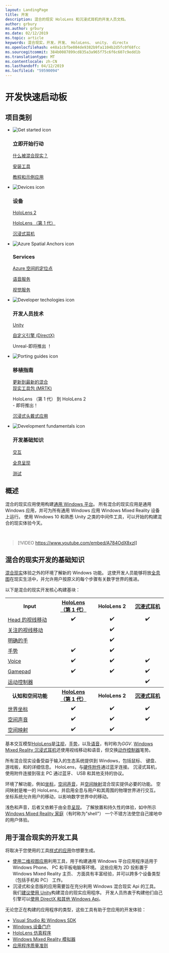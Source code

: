 ```yaml
---
layout: LandingPage
title: 开发
description: 混合的现实 HoloLens 和沉浸式耳机的开发人员文档。
author: grbury
ms.author: grbury
ms.date: 02/12/2019
ms.topic: article
keywords: 混合现实，开发，开发、 HoloLens、 unity、 directx
ms.openlocfilehash: e48a1cbfbe084de9382b9fa1104b2d5fc0f68fcc
ms.sourcegitcommit: 384b0087899cd835a3a965f75c6f6c607c9edd1b
ms.translationtype: MT
ms.contentlocale: zh-CN
ms.lasthandoff: 04/12/2019
ms.locfileid: "59590094"
---
```

# <a name="development-launchpad"></a>开发快速启动板

## <a name="article-categories"></a>项目类别


<ul class="panelContent cardsF">
    <li>
        <div class="cardSize">
            <div class="cardPadding">
                <div class="card">
                    <div class="cardImageOuter">
                        <div class="cardImage">
                            <img src="images/GetStartedIcon.png" alt="Get started icon">
                        </div>
                    </div>
                    <div class="cardText">
                        <h3>立即开始行动</h3>
                        <p>
                            <a href="mixed-reality.md">什么被混合现实？</a>
                        </p>
                        <p>
                            <a href="install-the-tools.md">安装工具</a>
                        </p>
                        <p>
                            <a href="holograms-100.md">教程和示例应用</a>
                        </p>
                    </div>
                </div>
            </div>
        </div>
    </li>
        <li>
        <div class="cardSize">
            <div class="cardPadding">
                <div class="card">
                    <div class="cardImageOuter">
                        <div class="cardImage">
                            <img src="images/HoloLens_Icon_120x130.png" alt="Devices icon">
                        </div>
                    </div>
                    <div class="cardText">
                        <h3>设备</h3>
                          <p>
                            <a href="https://www.microsoft.com/hololens/hardware" target="_blank">HoloLens 2</a>
                        </p>
                        <p>
                            <a href="hololens-hardware-details.md">HoloLens （第 1 代）</a>
                        </p>
                        <p>
                            <a href="immersive-headset-hardware-details.md">沉浸式耳机</a>
                        </p>
                    </div>
                </div>
            </div>
        </div>
    </li>
    <li>
        <div class="cardSize">
            <div class="cardPadding">
                <div class="card">
                    <div class="cardImageOuter">
                        <div class="cardImage">
                            <img src="images/AzureSpatialAnchors_Icon_120x130.png" alt="Azure Spatial Anchors icon">
                        </div>
                    </div>
                    <div class="cardText">
                        <h3>Services</h3>
                        <p>
                            <a href="https://docs.microsoft.com/azure/spatial-anchors" target="_blank">Azure 空间的定位点</a>
                        </p>
                        <p>
                            <a href="https://docs.microsoft.com/azure/cognitive-services/speech-service/" target="_blank">语音服务</a>
                        </p>
                        <p>
                            <a href="https://docs.microsoft.com/azure/cognitive-services/computer-vision/" target="_blank">视觉服务</a>
                        </p>
                    </div>
                </div>
            </div>
        </div>
    </li>
    <li>
        <div class="cardSize">
            <div class="cardPadding">
                <div class="card">
                    <div class="cardImageOuter">
                        <div class="cardImage">
                            <img src="images/Unity_Icon_120x130.png" alt="Developer techologies icon">
                        </div>
                    </div>
                    <div class="cardText">
                        <h3>开发人员技术</h3>
                        <p>
                            <a href="unity-development-overview.md">Unity</a>
                        </p>
                        <p>
                            <a href="directx-development-overview.md">自定义引擎 (DirectX)</a>
                        </p>
                        <p>
Unreal-即将推出 ！
                        </p>                
                    </div>
                </div>
            </div>
        </div>
    </li>
    <li>
        <div class="cardSize">
            <div class="cardPadding">
                <div class="card">
                    <div class="cardImageOuter">
                        <div class="cardImage">
                            <img src="images/PortingGuides-icon_120x130.png" alt="Porting guides icon">
                        </div>
                    </div>
                    <div class="cardText">
                        <h3>移植指南</h3>
                        <p>
                            <a href="mrtk-porting-guide.md">更新到最新的混合<br>现实工具包 (MRTK)</a>
                        </p>
                        <p>
HoloLens （第 1 代） 到 HoloLens 2<br>- 即将推出！
                        </p>
                        <p>
                            <a href="porting-guides.md">沉浸式头戴式应用</a>
                        </p>
                    </div>
                </div>
            </div>
        </div>
    </li>
    <li>
        <div class="cardSize">
            <div class="cardPadding">
                <div class="card">
                    <div class="cardImageOuter">
                        <div class="cardImage">
                            <img src="images/App_patterns_Icon_120x130.png" alt="Development fundamentals icon">
                        </div>
                    </div>
                    <div class="cardText">
                        <h3>开发基础知识</h3>
                        <p>
                            <a href="Interaction-fundamentals.md">交互</a>
                        </p>
                        <p>
                            <a href="rendering.md">全息呈现</a>
                        </p>
                         <p>
                            <a href="testing-your-app-on-hololens.md">测试</a>
                        </p>                    
                    </div>
                </div>
            </div>
        </div>
    </li>    
</ul>

## <a name="overview"></a>概述

混合的现实应用使用构建[通用 Windows 平台](https://dev.windows.com/getstarted)。 所有混合的现实应用是通用 Windows 应用，并可为所有通用 Windows 应用 Windows Mixed Reality 设备上运行。 使用 Windows 10 和熟悉 Unity 之类的中间件工具，可以开始的构建混合的现实体验今天。

<br>

>[!VIDEO https://www.youtube.com/embed/A784OdX8xzI]

## <a name="basics-of-mixed-reality-development"></a>混合的现实开发的基础知识

[混合现实](mixed-reality.md)体验之外的环境了解新的 Windows 功能。 这使开发人员能够将放[全息图](hologram.md)在现实生活中，并允许用户按原义的每个步骤有关数字世界的推进。 

以下是混合的现实开发核心构建基块：

<table>
<tr>
<th style="width:175px">Input</th><th style="width:125px; text-align: center;"><a href="hololens-hardware-details.md">HoloLens （第 1 代）</a></th><th style="width:125px; text-align: center;">HoloLens 2</a></th><th style="width:125px; text-align: center;"> <a href="immersive-headset-hardware-details.md">沉浸式耳机</a></th>
</tr><tr>
<td> <a href="gaze.md">Head 的视线移动</a></td><td style="text-align: center;">✔️</td><td style="text-align: center;">✔️</td><td style="text-align: center;">✔️</td>
</tr><tr>
<td> <a href="gaze.md">关注的视线移动</a></td><td></td><td style="text-align: center;">✔️</td><td></td>
</tr><tr>
 <td> <a href="gestures.md">明确的手</a></td><td></td><td style="text-align: center;">✔️</td><td></td>
</tr><tr>
<td> <a href="gestures.md">手势</a></td><td style="text-align: center;">✔️</td><td style="text-align: center;">✔️</td><td></td>
</tr><tr>
<td> <a href="voice-input.md">Voice</a></td><td style="text-align: center;">✔️</td><td style="text-align: center;">✔️</td><td style="text-align: center;">✔️</td>
</tr><tr>
<td> <a href="hardware-accessories.md">Gamepad</a></td><td style="text-align: center;">✔️</td><td style="text-align: center;">✔️</td><td style="text-align: center;">✔️</td>
</tr><tr>
<td> <a href="motion-controllers.md">运动控制器</a></td><td></td><td></td><td style="text-align: center;">✔️</td>
</tr><tr>
<th style="width:175px">认知和空间功能</th><th style="width:125px; text-align: center;"><a href="hololens-hardware-details.md">HoloLens （第 1 代）</a></th><th style="width:125px; text-align: center;">HoloLens 2</a></th><th style="width:125px; text-align: center;"> <a href="immersive-headset-hardware-details.md">沉浸式耳机</a></th>
</tr><tr>
<td> <a href="coordinate-systems.md">世界坐标</a></td><td style="text-align: center;">✔️</td><td style="text-align: center;">✔️</td><td style="text-align: center;">✔️</td>
</tr><tr>
<td> <a href="spatial-sound.md">空间声音</a></td><td style="text-align: center;">✔️</td><td style="text-align: center;">✔️</td><td style="text-align: center;">✔️</td>
</tr><tr>
<td> <a href="spatial-mapping.md">空间映射</a></td><td style="text-align: center;">✔️</td><td style="text-align: center;">✔️</td><td></td>
</tr>
</table>



基本交互模型[HoloLens](hololens-hardware-details.md)是[注视](gaze.md)，[手势](gestures.md)，以及[语音](voice-input.md)，有时称为*GGV*. [Windows Mixed Reality 沉浸式耳机](immersive-headset-hardware-details.md)还使用视线移动和语音，但交换[动作控制器](motion-controllers.md)笔势。

所有混合现实设备受益于输入的生态系统提供到 Windows，包括鼠标、 键盘、 游戏板，和的详细信息。 HoloLens，与[硬件附件](hardware-accessories.md)通过蓝牙连接。 沉浸式耳机，使用附件连接到宿主 PC 通过蓝牙、 USB 和其他支持的协议。

环境了解功能，例如[坐标](coordinate-systems.md)，[空间声音](spatial-sound.md)，并[空间映射](spatial-mapping.md)混合现实提供必要的功能。 空间映射是唯一的 HoloLens，并启用全息与用户和其周围的物理世界进行交互。 坐标系统允许用户的移动，以影响数字世界中的移动。

浅色和声音，后者又依赖于由全息[呈现](rendering.md)。 了解放置和持久性的体验，如中所示[Windows Mixed Reality 家庭](navigating-the-windows-mixed-reality-home.md)（有时称为"shell"） 一个不错方法使您自己接地中的用户体验。

## <a name="tools-for-developing-for-mixed-reality"></a>用于混合现实的开发工具

将取决于您使用的工具[样式的应用](app-views.md)你想要生成。
* [使用二维视图应用](building-2d-apps.md)利用工具，用于构建通用 Windows 平台应用程序适用于 Windows Phone、 PC 和平板电脑等环境。 这些应用为 2D 投影置于 Windows Mixed Reality 主页、 方面具有丰富经验，并可以跨多个设备类型 （包括手机和 PC） 工作。
* 沉浸式和全息版的应用需要旨在充分利用 Windows 混合现实 Api 的工具。 我们[建议使用 Unity](unity-development-overview.md)构建混合的现实应用程序。 开发人员热衷于构建他们自己引擎可以[使用 DirectX 和其他 Windows Api](directx-development-overview.md)。

无论您正在构建的应用程序的类型，这些工具有助于您应用的开发体验：
* [Visual Studio 和 Windows SDK](using-visual-studio.md)
* [Windows 设备门户](using-the-windows-device-portal.md)
* [HoloLens 仿真程序](using-the-hololens-emulator.md)
* [Windows Mixed Reality 模拟器](using-the-windows-mixed-reality-simulator.md)
* [应用程序质量准则](app-quality-criteria.md)

